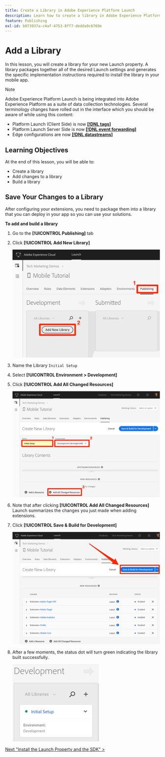 ```yaml
---
title: Create a Library in Adobe Experience Platform Launch
description: Learn how to create a library in Adobe Experience Platform Launch. This lesson is part of the Implementing the Experience Cloud in Mobile iOS Objective-C Applications tutorial.
feature: Publishing
exl-id: b073937a-c4af-4753-8ff7-dedda9c6769e
---
```

# Add a Library

In this lesson, you will create a library for your new Launch property. A library packages together all of the desired Launch settings and generates  the specific implementation instructions required to install the library in your mobile app.

>[!NOTE]
>
>Adobe Experience Platform Launch is being integrated into Adobe Experience Platform as a suite of data collection technologies. Several terminology changes have rolled out in the interface which you should be aware of while using this content:
>
> * Platform Launch (Client Side) is now **[[!DNL tags]](https://experienceleague.adobe.com/docs/launch/using/home.html)** 
> * Platform Launch Server Side is now **[[!DNL event forwarding]](https://experienceleague.adobe.com/docs/launch/using/server-side-info/server-side-overview.html)** 
> * Edge configurations  are now **[[!DNL datastreams]](https://experienceleague.adobe.com/docs/experience-platform/edge/fundamentals/datastreams.html)**

## Learning Objectives

At the end of this lesson, you will be able to:

* Create a library
* Add changes to a library
* Build a library

## Save Your Changes to a Library

After configuring your extensions, you need to package them into a library that you can deploy in your app so you can use your solutions.

**To add and build a library**

1. Go to the **[!UICONTROL Publishing]** tab

1. Click **[!UICONTROL Add New Library]**

   ![Add New Library](images/mobile-launch-addNewLibrary.png)

1. Name the Library `Initial Setup`

1. Select **[!UICONTROL Environment > Development]**

1. Click **[!UICONTROL Add All Changed Resources]**

   ![Add All Changed Resources](images/mobile-launch-addAllChangedResources.png)

1. Note that after clicking **[!UICONTROL Add All Changed Resources]** Launch summarizes the changes you just made when adding extensions.

1. Click **[!UICONTROL Save & Build for Development]**

   ![Save and Build for Development](images/mobile-launch-saveAndBuild.png)

1. After a few moments, the status dot will turn green indicating the library built successfully.

    ![Library Built](images/mobile-launch-libraryBuilt.png)

[Next "Install the Launch Property and the SDK" >](launch-install-the-mobile-sdk.md)
